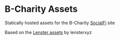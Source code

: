 # B-Charity Assets

Statically hosted assets for the B-Charity [SocialFi](https://github.com/liraymond04/SocialFi) site

Based on the [Lenster assets](https://github.com/lensterxyz/assets) by lensterxyz